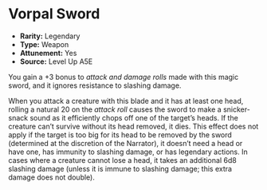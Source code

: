 
# Vorpal Sword

* **Rarity:** Legendary
* **Type:** Weapon
* **Attunement:** Yes
* **Source:** Level Up A5E


You gain a +3 bonus to _attack and damage rolls_  made with this magic sword, and it ignores resistance to slashing damage.

When you attack a creature with this blade and it has at least one head, rolling a natural 20 on the _attack roll_  causes the sword to make a snicker-snack sound as it efficiently chops off one of the target’s heads. If the creature can’t survive without its head removed, it dies. This effect does not apply if the target is too big for its head to be removed by the sword (determined at the discretion of the Narrator), it doesn’t need a head or have one, has immunity to slashing damage, or has legendary actions. In cases where a creature cannot lose a head, it takes an additional 6d8 slashing damage (unless it is immune to slashing damage; this extra damage does not double).
